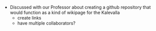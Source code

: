 - Discussed with our Professor about creating a github repository that would function as a kind of wikipage for the Kalevalla
	- create links 
	- have multiple collaborators?
	